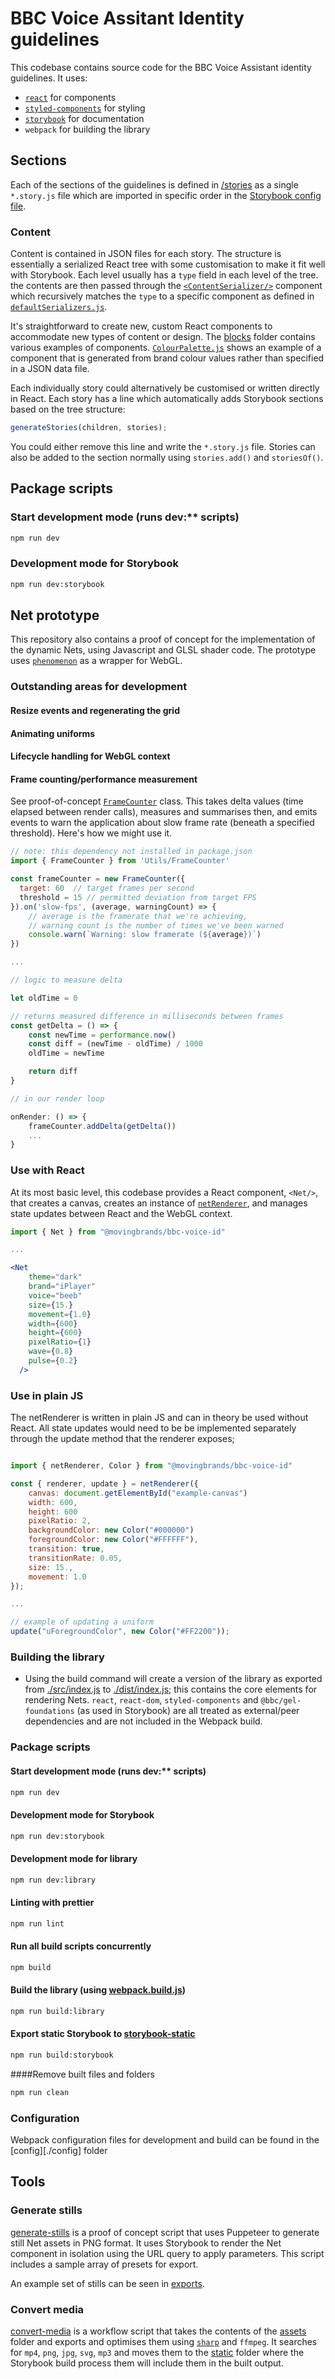 # BBC Voice Assitant Identity guidelines

This codebase contains source code for the BBC Voice Assistant identity guidelines. It uses:

- [`react`](https://github.com/facebook/react) for components
- [`styled-components`](https://github.com/styled-components/styled-components) for styling
- [`storybook`](https://storybook.js.org/) for documentation
- `webpack` for building the library

## Sections

Each of the sections of the guidelines is defined in [/stories](./stories) as a single `*.story.js` file which are imported in specific order in the [Storybook config file](./.storybook/config.js).

### Content

Content is contained in JSON files for each story. The structure is essentially a serialized React tree with some customisation to make it fit well with Storybook. Each level usually has a `type` field in each level of the tree. the contents are then passed through the [`<ContentSerializer/>`](./.storybook/components/ContentSerializer.js) component which recursively matches the `type` to a specific component as defined in [`defaultSerializers.js`](./.storybook/components/defaultSerializers.js).

It's straightforward to create new, custom React components to accommodate new types of content or design. The [blocks](./.storybook/components/blocks/) folder contains various examples of components. [`ColourPalette.js`](./.storybook/components/blocks/ColourPalette.js) shows an example of a component that is generated from brand colour values rather than specified in a JSON data file.

Each individually story could alternatively be customised or written directly in React. Each story has a line which automatically adds Storybook sections based on the tree structure:

```js
generateStories(children, stories);
```

You could either remove this line and write the `*.story.js` file. Stories can also be added to the section normally using `stories.add()` and `storiesOf()`.

## Package scripts

### Start development mode (runs dev:\*\* scripts)

```bash
npm run dev
```

### Development mode for Storybook

```bash
npm run dev:storybook
```

## Net prototype

This repository also contains a proof of concept for the implementation of the dynamic Nets, using Javascript and GLSL shader code. The prototype uses [`phenomenon`](https://github.com/vaneenige/phenomenon) as a wrapper for WebGL.

### Outstanding areas for development

#### Resize events and regenerating the grid

#### Animating uniforms

#### Lifecycle handling for WebGL context

#### Frame counting/performance measurement

See proof-of-concept [`FrameCounter`](./src/utils/FrameCounter.js) class. This takes delta values (time elapsed between render calls), measures and summarises then, and emits events to warn the application about slow frame rate (beneath a specified threshold). Here's how we might use it.

```js
// note: this dependency not installed in package.json
import { FrameCounter } from 'Utils/FrameCounter'

const frameCounter = new FrameCounter({
  target: 60  // target frames per second
  threshold = 15 // permitted deviation from target FPS
}).on('slow-fps', (average, warningCount) => {
    // average is the framerate that we're achieving,
    // warning count is the number of times we've been warned
    console.warn(`Warning: slow framerate (${average})`)
})

...

// logic to measure delta

let oldTime = 0

// returns measured difference in milliseconds between frames
const getDelta = () => {
    const newTime = performance.now()
    const diff = (newTime - oldTime) / 1000
    oldTime = newTime

    return diff
}

// in our render loop

onRender: () => {
    frameCounter.addDelta(getDelta())
    ...
}

```

### Use with React

At its most basic level, this codebase provides a React component, `<Net/>`, that creates a canvas, creates an instance of [`netRenderer`](./src/webgl/netRenderer.js), and manages state updates between React and the WebGL context.

```jsx
import { Net } from "@movingbrands/bbc-voice-id"

...

<Net
    theme="dark"
    brand="iPlayer"
    voice="beeb"
    size={15.}
    movement={1.0}
    width={600}
    height={600}
    pixelRatio={1}
    wave={0.8}
    pulse={0.2}
  />

```

### Use in plain JS

The netRenderer is written in plain JS and can in theory be used without React. All state updates would need to be be implemented separately through the update method that the renderer exposes;

```js

import { netRenderer, Color } from "@movingbrands/bbc-voice-id"

const { renderer, update } = netRenderer({
	canvas: document.getElementById("example-canvas")
	width: 600,
	height: 600
	pixelRatio: 2,
	backgroundColor: new Color("#000000")
	foregroundColor: new Color("#FFFFFF"),
	transition: true,
	transitionRate: 0.05,
	size: 15.,
	movement: 1.0
});

...

// example of updating a uniform
update("uForegroundColor", new Color("#FF2200"));

```

### Building the library

- Using the build command will create a version of the library as exported from [./src/index.js](./src/index.js) to [./dist/index.js](./dist/index.js); this contains the core elements for rendering Nets. `react`, `react-dom`, `styled-components` and `@bbc/gel-foundations` (as used in Storybook) are all treated as external/peer dependencies and are not included in the Webpack build.

### Package scripts

#### Start development mode (runs dev:\*\* scripts)

```bash
npm run dev
```

#### Development mode for Storybook

```bash
npm run dev:storybook
```

#### Development mode for library

```bash
npm run dev:library
```

#### Linting with prettier

```bash
npm run lint
```

#### Run all build scripts concurrently

```bash
npm build
```

#### Build the library (using [webpack.build.js](./config/webpack.build.js))

```bash
npm run build:library
```

#### Export static Storybook to [storybook-static](./storybook-static)

```bash
npm run build:storybook
```

####Remove built files and folders

```bash
npm run clean
```

### Configuration

Webpack configuration files for development and build can be found in the [config][./config] folder

## Tools

### Generate stills

[generate-stills](./tools/generate-stills/index.js) is a proof of concept script that uses Puppeteer to generate still Net assets in PNG format. It uses Storybook to render the Net component in isolation using the URL query to apply parameters. This script includes a sample array of presets for export.

An example set of stills can be seen in [exports](./exports).

### Convert media

[convert-media](./tools/convert-media/index.js) is a workflow script that takes the contents of the [assets](./assets) folder and exports and optimises them using [`sharp`](https://sharp.pixelplumbing.com/) and `ffmpeg`. It searches for `mp4`, `png`, `jpg`, `svg`, `mp3` and moves them to the [static](./static) folder where the Storybook build process them will include them in the built output.
